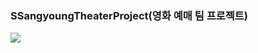 ### SSangyoungTheaterProject(영화 예매 팀 프로젝트)
![](https://github.com/rlawjddbs/SSangyoungTheaterProject/blob/master/readme_resource/admin_member_manager.gif)
